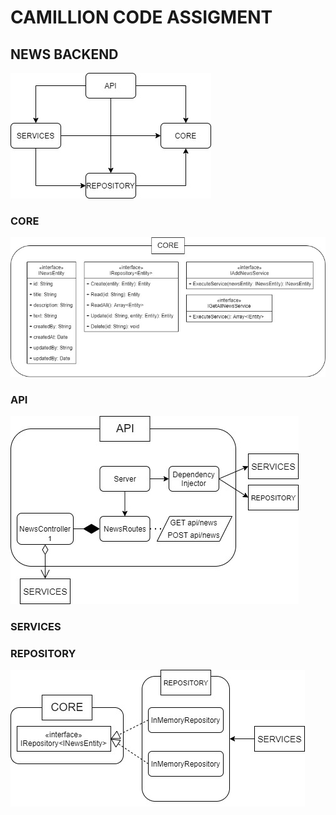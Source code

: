 # CAMILLION CODE ASSIGMENT

## NEWS BACKEND

![components_diagram](img/components_diagram.jpg)

### CORE

![CORE_diagram](img/CORE_diagram.jpg)

### API

![API_diagram](img/API_diagram.jpg)

### SERVICES

### REPOSITORY

![REPOSITORY_diagram](img/REPOSITORY_diagram.jpg)
